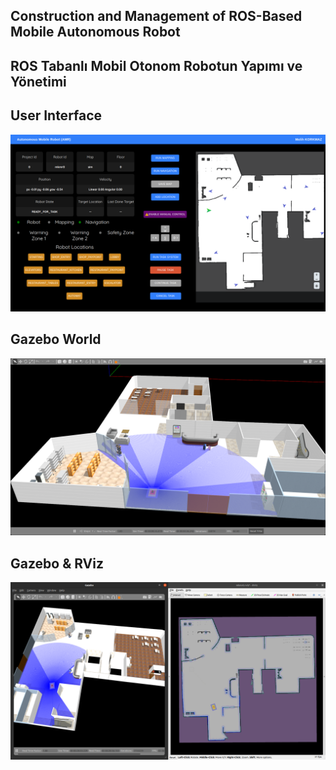 ## Construction and Management of ROS-Based Mobile Autonomous Robot
## ROS Tabanlı Mobil Otonom Robotun Yapımı ve Yönetimi

## User Interface
![](https://github.com/mkmr-software/Construction-and-Management-of-ROS-Based-Mobile-Autonomous-Robot/blob/main/images/ss/9.png?raw=true)

## Gazebo World
![](https://github.com/mkmr-software/Construction-and-Management-of-ROS-Based-Mobile-Autonomous-Robot/blob/main/images/ss/1.png?raw=true)

## Gazebo & RViz
![](https://github.com/mkmr-software/Construction-and-Management-of-ROS-Based-Mobile-Autonomous-Robot/blob/main/images/ss/22.png?raw=true)

